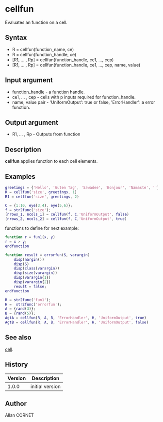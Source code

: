 

# cellfun

Evaluates an function on a cell.

## Syntax

- R = cellfun(function_name, ce)
- R = cellfun(function_handle, ce)
- [R1, ... , Rp] = cellfun(function_handle, ce1, ..., cep)
- [R1, ... , Rp] = cellfun(function_handle, ce1, ..., cep, name, value)

## Input argument

 - function_handle - a function handle.
 - ce1, ... , cep - cells with p inputs required for function_handle.
 - name, value pair - 'UniformOutput': true or false, 'ErrorHandler': a error function.

## Output argument

 - R1, ... , Rp - Outputs from function

## Description


  <p><b>cellfun</b> applies function to each cell elements.</p>


## Examples

```matlab
greetings = {'Hello', 'Guten Tag', 'Sawadee', 'Bonjour', 'Namaste', ''};
R = cellfun('size', greetings, 1)
R1 = cellfun('size', greetings, 2)
```
```matlab
C = {1:10, eye(3,4), eye(5,6)};
f = str2func('size');
[nrows_1, ncols_1] = cellfun(f, C,'UniformOutput', false)
[nrows_2, ncols_2] = cellfun(f, C,'UniformOutput', true)
```
functions to define for next example:
```matlab
function r = fun1(x, y)
r = x > y;
endfunction

function result = errorfun(S, varargin)
	disp(nargin())
	disp(S)
	disp(class(varargin))
	disp(size(varargin))
	disp(varargin{1})
	disp(varargin{2})
	result = false;
endfunction
```
```matlab
R = str2func('fun1');
H =  str2func('errorfun');
A = {rand(3)};
B = {rand(5)};
AgtA = cellfun(R, A, B, 'ErrorHandler', H, 'UniformOutput', true)
AgtB = cellfun(R, A, B, 'ErrorHandler', H, 'UniformOutput', false)
```

## See also

[cell](cell.md).
## History

|Version|Description|
|------|------|
|1.0.0|initial version|


## Author

Allan CORNET



